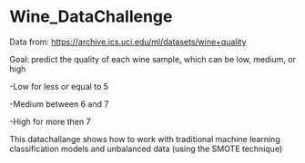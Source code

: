 # Wine_DataChallenge 

Data from: https://archive.ics.uci.edu/ml/datasets/wine+quality


Goal: predict the quality of each wine sample, which can be low, medium, or high

-Low for less or equal to 5

-Medium between 6 and 7

-High for more then 7

This datachallange shows how to work with traditional machine learning classification models and unbalanced data (using the SMOTE technique)
